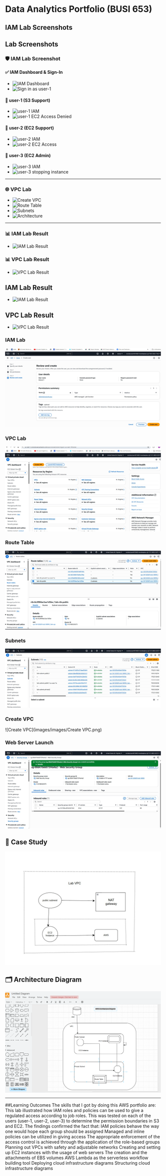 # Data Analytics Portfolio (BUSI 653)
## IAM Lab Screenshots
## Lab Screenshots

### 🛡 IAM Lab Screenshot

#### ✅ IAM Dashboard & Sign-In
- ![IAM Dashboard](images/iam_dashboard.png)
- ![Sign in as user-1](images/sign_in_user1.png)

#### 👤 user-1 (S3 Support)
- ![user-1 IAM](images/user1.png)
- ![user-1 EC2 Access Denied](images/ec2.png)

#### 👤 user-2 (EC2 Support)
- ![user-2 IAM](images/user2.png)
- ![user-2 EC2 Access](images/user2_ec2.png)

#### 👤 user-3 (EC2 Admin)
- ![user-3 IAM](images/user3.png)
- ![user-3 stopping instance](images/user3_stopping_instance.png)

---

### 🌐 VPC Lab
- ![Create VPC](images/create_vpc.png)
- ![Route Table](images/route_table_assoc.png)
- ![Subnets](images/subnets_list.png)
- ![Architecture](images/aws_architecture_diagram.png)

---

### 📊 IAM Lab Result
- ![IAM Lab Result](images/iam_lab_result.png)

### 📊 VPC Lab Result
- ![VPC Lab Result](images/vpc_lab_result.png)

## IAM Lab Result
- ![IAM Lab Result](images/iam_lab_result.png)

## VPC Lab Result
- ![VPC Lab Result](images/vpc_lab_result.png)


### IAM Lab  
![IAM Lab](images/images/iam_lab_result.png)

### VPC Lab  
![VPC Lab](images/images/vpc_lab_result.png)

### Route Table  
![Route Table](images/images/route_table_assoc.png)

### Subnets  
![Subnets](images/images/subnets_list.png)

### Create VPC  
![Create VPC](images/images/Create VPC.png)

### Web Server Launch  
![Web Server Browser](images/images/webserver_browser.png)

## 🧠 Case Study  
![Case Study](images/images/case_study_1.png)

## 🗂️ Architecture Diagram

![AWS Architecture Diagram](images/images/AWS%20Architecture%20Diagram.png)

---

##Learning Outcomes
The skills that I got by doing this AWS portfolio are:
This lab illustrated how IAM roles and policies can be used to give a regulated access according to job roles. 
This was tested on each of the users (user-1, user-2, user-3) to determine the permission boundaries in S3 and EC2. 
The findings confirmed the fact that:
IAM policies behave the way one would hope each group should be assigned
Managed and inline policies can be utilized in giving access
The appropriate enforcement of the access control is achieved through the application of the role-based groups
Planning out VPCs with safety and adjustable networks
Creating and setting up EC2 instances with the usage of web servers
The creation and the attachments of EBS volumes
AWS Lambda as the serverless workflow building tool
Deploying cloud infrastructure diagrams Structuring cloud infrastructure diagrams
